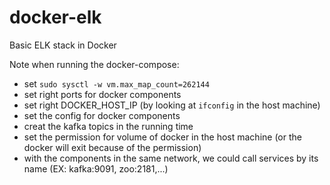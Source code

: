 # docker-elk
Basic ELK stack in Docker

Note when running the docker-compose:

- set ``sudo sysctl -w vm.max_map_count=262144``
- set right ports for docker components 
- set right DOCKER_HOST_IP (by looking at ``ifconfig`` in the host machine)
- set the config for docker components 
- creat the kafka topics in the running time 
- set the permission for volume of docker in the host machine (or the docker will exit because of the permission)
- with the components in the same network, we could call services by its name (EX: kafka:9091, zoo:2181,...)

